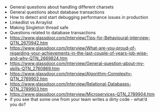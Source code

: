 - General questions about handling different charsets
- General questions about database transactions
- How to detect and start debugging performance issues in production
- Linkedlist vs Arraylist
- Making Singleton thread safe
- Questions related to database transactions
- https://www.glassdoor.com/Interview/Tips-for-Behavioural-interview-QTN_2670942.htm
- https://www.glassdoor.com/Interview/What-are-you-proud-of-regarding-your-achievements-in-the-last-couple-of-years-job-wise-and-why-QTN_2669824.htm
- https://www.glassdoor.com/Interview/General-question-about-my-skills-QTN_2760869.htm
- https://www.glassdoor.com/Interview/Algorithm-Complexity-QTN_2789902.htm
- https://www.glassdoor.com/Interview/Relational-Databases-QTN_2789903.htm
- https://www.glassdoor.com/Interview/Microservices-QTN_2789904.htm
- if you see that some one from your team writes a dirty code - what’d you do?